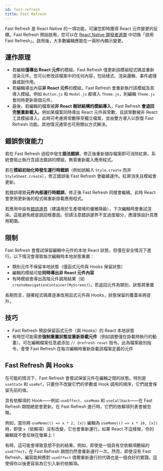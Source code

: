 ```yaml
---
id: fast-refresh
title: Fast Refresh
---
```


Fast Refresh 是 React Native 的一項功能，可讓您即時獲得 React 元件變更的反饋。Fast Refresh 預設啟用，您可以在 [React Native 開發者選單](/docs/debugging#accessing-the-in-app-developer-menu) 中切換「啟用 Fast Refresh」。啟用後，大多數編輯應能在一兩秒內顯示變更。

## 運作原理

- 若編輯**僅導出 React 元件**的模組，Fast Refresh 僅更新該模組程式碼並重新渲染元件。您可以修改該檔案中的任何內容，包括樣式、渲染邏輯、事件處理器或副作用。
- 若編輯導出內容**非 React 元件**的模組，Fast Refresh 會重新執行該模組及其導入模組。例如 `Button.js` 和 `Modal.js` 都導入 `Theme.js`，則編輯 `Theme.js` 會同時更新兩個元件。
- 最後，若編輯的檔案被**非 React 樹狀結構的模組導入**，Fast Refresh **會退回完整重新載入**。例如某檔案同時導出 React 元件與常數，且該常數被非 React 工具模組導入。此時可考慮將常數移至獨立檔案，並由雙方導入以恢復 Fast Refresh 功能。其他情況通常也可用類似方式解決。

## 錯誤恢復能力

若在 Fast Refresh 過程中發生**語法錯誤**，修正後重新儲存檔案即可消除紅屏。系統會阻止執行含語法錯誤的模組，無需重新載入應用程式。

若在**模組初始化時發生運行時錯誤**（例如誤輸入 `Style.create` 而非 `StyleSheet.create`），修正錯誤後 Fast Refresh 會繼續運作。紅屏消失且模組會更新。

若錯誤導致**元件內部運行時錯誤**，修正後 Fast Refresh 同樣會繼續。此時 React 會使用更新後的程式碼重新掛載應用程式。

若應用中設有[錯誤邊界](https://reactjs.org/docs/error-boundaries.html)（建議用於生產環境的優雅降級），下次編輯時會重試渲染。這能避免總是跳回根畫面。但請注意錯誤邊界不宜過度細分，應謹慎設計其應用範圍。

## 限制

Fast Refresh 會嘗試保留編輯中元件的本地 React 狀態，但僅在安全情況下進行。以下情況會導致每次編輯時本地狀態重置：

- 類別元件不保留本地狀態（僅函式元件與 Hooks 保留狀態）
- 編輯的模組可能**同時導出非 React 元件內容**
- 有時模組會導出高階元件調用結果（如 `createNavigationContainer(MyScreen)`）。若返回元件為類別，狀態將重置

長期而言，隨著程式碼庫逐漸改用函式元件與 Hooks，狀態保留的覆蓋率將提升。

## 技巧

- Fast Refresh 預設保留函式元件（與 Hooks）的 React 本地狀態
- 有時您可能需要**強制重置狀態並重新掛載元件**（例如調整僅在掛載時執行的動畫）。可在編輯檔案任意處添加 `// @refresh reset` 指令。此為檔案級別指令，會使 Fast Refresh 在每次編輯時重新掛載該檔案定義的元件

## Fast Refresh 與 Hooks

在可能的情況下，Fast Refresh 會嘗試保留元件在編輯之間的狀態。特別是 `useState` 和 `useRef`，只要你不改變它們的參數或 Hook 調用的順序，它們就會保留先前的值。

具有依賴項的 Hook——例如 `useEffect`、`useMemo` 和 `useCallback`——在 Fast Refresh 期間總是會更新。在 Fast Refresh 進行時，它們的依賴項列表會被忽略。

例如，當你將 `useMemo(() => x * 2, [x])` 編輯為 `useMemo(() => x * 10, [x])` 時，即使 `x`（依賴項）沒有改變，它也會重新運行。如果 React 不這樣做，你的編輯就不會反映在螢幕上！

有時，這可能會導致意想不到的結果。例如，即使是一個具有空依賴項數組的 `useEffect`，在 Fast Refresh 期間仍然會重新運行一次。然而，即使沒有 Fast Refresh，編寫能夠應對 `useEffect` 偶爾重新運行的代碼也是一個良好的實踐。這使得你以後更容易為它引入新的依賴項。